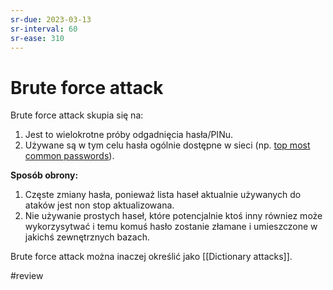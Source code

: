 ```yaml
---
sr-due: 2023-03-13
sr-interval: 60
sr-ease: 310
---
```


# Brute force attack
Brute force attack skupia się na:
1. Jest to wielokrotne próby odgadnięcia hasła/PINu.
2. Używane są w tym celu hasła ogólnie dostępne w sieci (np. [top most common passwords](https://github.com/danielmiessler/SecLists/tree/master/Passwords/Common-Credentials)). 

**Sposób obrony:**
1. Częste zmiany hasła, ponieważ lista haseł aktualnie używanych do ataków jest non stop aktualizowana. 
2. Nie używanie prostych haseł, które potencjalnie ktoś inny równiez może wykorzysytwać i temu komuś hasło zostanie złamane i umieszczone w jakichś zewnętrznych bazach.

Brute force attack można inaczej określić jako [[Dictionary attacks]].

#review